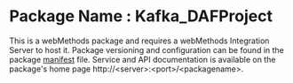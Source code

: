 # Package Name : Kafka_DAFProject
This is a webMethods package and requires a webMethods Integration Server to host it. Package versioning and configuration can be found in the package [manifest](./Kafka_DAFProject/manifest.v3) file. Service and API documentation is available on the package's home page http://&lt;server&gt;:&lt;port&gt;/&lt;packagename>.